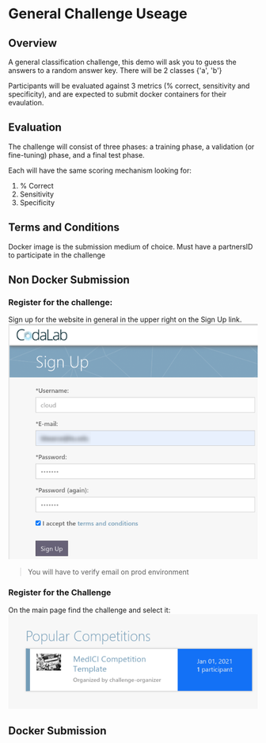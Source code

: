 # General Challenge Useage

## Overview
A general classification challenge, this demo will ask you to guess the answers to a random answer key. There will be 2 classes {'a', 'b'}

Participants will be evaluated against 3 metrics (% correct, sensitivity and specificity), and are expected to submit docker containers for their evaulation.

## Evaluation
The challenge will consist of three phases: a training phase, a validation (or fine-tuning) phase, and a final test phase.

Each will have the same scoring mechanism looking for:  
1. % Correct  
2. Sensitivity  
3. Specificity  

## Terms and Conditions
Docker image is the submission medium of choice.
Must have a partnersID to participate in the challenge

## Non Docker Submission

### Register for the challenge:
Sign up for the website in general in the upper right on the Sign Up link.
![Sign Up](sign_up.png)

> You will have to verify email on prod environment

### Register for the Challenge
On the main page find the challenge and select it:  
![challenge_card](challenge_card.png)

## Docker Submission
